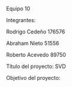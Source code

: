 Equipo 10

Integrantes:

Rodrigo Cedeño 176576

Abraham Nieto 51556

Roberto Acevedo 89750


Título del proyecto: SVD

Objetivo del proyecto: 
